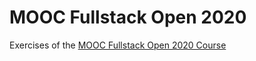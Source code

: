# MOOC Fullstack Open 2020
Exercises of the [MOOC Fullstack Open 2020 Course](https://fullstackopen.com/en)